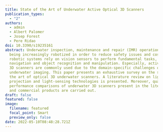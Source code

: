 ```yaml
---
title: State of the Art of Underwater Active Optical 3D Scanners
publication_types:
  - "2"
authors:
  - admin
  - Albert Palomer
  - Josep Forest
  - Pere Ridao
doi: 10.3390/s19235161
abstract: Underwater inspection, maintenance and repair (IMR) operations are
  being increasingly robotized in order to reduce safety issues and costs. These
  robotic systems rely on vision sensors to perform fundamental tasks, such as
  navigation and object recognition and manipulation. Especially, active optical
  3D scanners are commonly used due to the domain-specific challenges of
  underwater imaging. This paper presents an exhaustive survey on the state of
  the art of optical 3D underwater scanners. A literature review on light
  projection and light-sensing technologies is presented. Moreover, quantitative
  performance comparisons of underwater 3D scanners present in the literature
  and commercial products are carried out.
draft: false
featured: false
image:
  filename: featured
  focal_point: Smart
  preview_only: false
date: 2022-05-10T08:48:28.721Z
---
```

